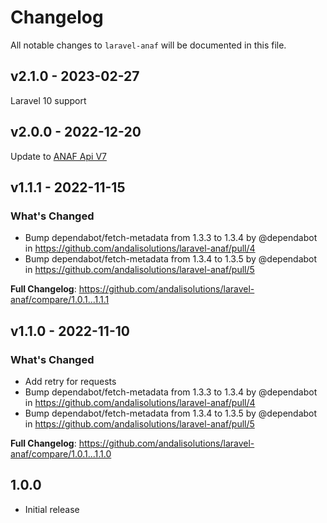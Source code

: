 # Changelog

All notable changes to `laravel-anaf` will be documented in this file.

## v2.1.0 - 2023-02-27

Laravel 10 support

## v2.0.0 - 2022-12-20

Update to [ANAF Api V7](https://static.anaf.ro/static/10/Anaf/Informatii_R/Servicii_web/doc_WS_V7.txt)

## v1.1.1 - 2022-11-15

### What's Changed

- Bump dependabot/fetch-metadata from 1.3.3 to 1.3.4 by @dependabot in https://github.com/andalisolutions/laravel-anaf/pull/4
- Bump dependabot/fetch-metadata from 1.3.4 to 1.3.5 by @dependabot in https://github.com/andalisolutions/laravel-anaf/pull/5

**Full Changelog**: https://github.com/andalisolutions/laravel-anaf/compare/1.0.1...1.1.1

## v1.1.0 - 2022-11-10

### What's Changed

- Add retry for requests
- Bump dependabot/fetch-metadata from 1.3.3 to 1.3.4 by @dependabot in https://github.com/andalisolutions/laravel-anaf/pull/4
- Bump dependabot/fetch-metadata from 1.3.4 to 1.3.5 by @dependabot in https://github.com/andalisolutions/laravel-anaf/pull/5

**Full Changelog**: https://github.com/andalisolutions/laravel-anaf/compare/1.0.1...1.1.0

## 1.0.0

- Initial release
